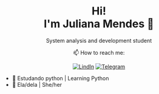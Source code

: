 <h1 align='center'>
Hi!</br>I'm Juliana Mendes 🦋
</h1>

<p align='center'>
System analysis and development student
</p>

<div align='center'>
📫 How to reach me:

[![LindIn](https://img.shields.io/badge/LinkedIn-0077B5?style=for-the-badge&logo=linkedin&logoColor=white)](https://www.linkedin.com/in/julianammendes/)
[![Telegram](https://img.shields.io/badge/Telegram-2CA5E0?style=for-the-badge&logo=telegram&logoColor=white)](https://t.me/riajuzao)
</div>

- 🌱 Estudando python | Learning Python
- 🙂 Ela/dela | She/her
